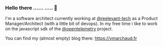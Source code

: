### Hello there ...... ..... 👋

I'm a software architect currently working at [@reelevant-tech](https://github.com/reelevant-tech) as a Product Manager/Architect (with a little bit of devops). In my free time i like to work on the javascript sdk of the [@opentelemetry](https://github.com/open-telemetry) project. 

You can find my (almost empty) blog there: https://vmarchaud.fr


<!--
**vmarchaud/vmarchaud** is a ✨ _special_ ✨ repository because its `README.md` (this file) appears on your GitHub profile.

Here are some ideas to get you started:

- 🔭 I’m currently working on ...
- 🌱 I’m currently learning ...
- 👯 I’m looking to collaborate on ...
- 🤔 I’m looking for help with ...
- 💬 Ask me about ...
- 📫 How to reach me: ...
- 😄 Pronouns: ...
- ⚡ Fun fact: ...
-->
